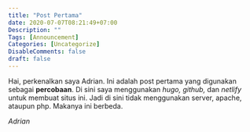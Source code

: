 ```yaml
---
title: "Post Pertama"
date: 2020-07-07T08:21:49+07:00
Description: ""
Tags: [Announcement]
Categories: [Uncategorize]
DisableComments: false
draft: false
---
```



Hai, perkenalkan saya Adrian. Ini adalah post pertama yang digunakan sebagai **percobaan**. Di sini saya menggunakan *hugo, github,* dan *netlify* untuk membuat situs ini. Jadi di sini tidak menggunakan server, apache, ataupun php. Makanya ini berbeda.

*Adrian*
